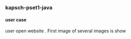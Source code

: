 ### kapsch-pset1-java
#### user case 
  user open website .
  First image of several images is show 

